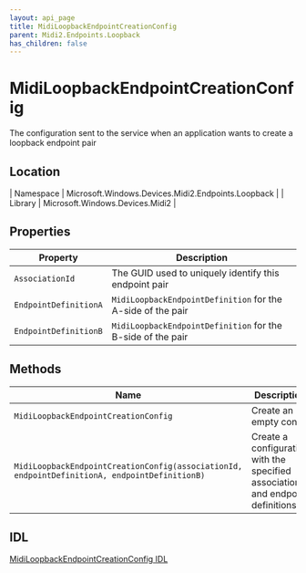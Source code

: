 ```yaml
---
layout: api_page
title: MidiLoopbackEndpointCreationConfig
parent: Midi2.Endpoints.Loopback
has_children: false
---
```


# MidiLoopbackEndpointCreationConfig

The configuration sent to the service when an application wants to create a loopback endpoint pair

## Location

| Namespace | Microsoft.Windows.Devices.Midi2.Endpoints.Loopback |
| Library | Microsoft.Windows.Devices.Midi2 |

## Properties

| Property | Description |
| -------- | ----------- |
| `AssociationId` | The GUID used to uniquely identify this endpoint pair |
| `EndpointDefinitionA` | `MidiLoopbackEndpointDefinition` for the A-side of the pair |
| `EndpointDefinitionB` | `MidiLoopbackEndpointDefinition` for the B-side of the pair |

## Methods

| Name | Description |
| -------- | ----------- |
| `MidiLoopbackEndpointCreationConfig` | Create an empty config |
| `MidiLoopbackEndpointCreationConfig(associationId, endpointDefinitionA, endpointDefinitionB)` | Create a configuration with the specified associationId and endpoint definitions |


## IDL

[MidiLoopbackEndpointCreationConfig IDL](https://github.com/microsoft/MIDI/blob/main/src/app-sdk/winrt/MidiLoopbackEndpointCreationConfig.idl)